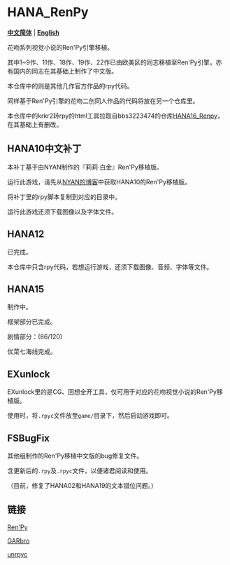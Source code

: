 # HANA_RenPy

[**中文简体**](./README.md) | [**English**](./README_en_US.md)

花吻系列视觉小说的Ren'Py引擎移植。

其中1~9作、11作、18作、19作、22作已由欧美区的同志移植至Ren'Py引擎，亦有国内的同志在其基础上制作了中文版。

本仓库中的则是其他几作官方作品的rpy代码。

同样基于Ren'Py引擎的花吻二创同人作品的代码将放在另一个仓库里。

本仓库中的krkr2转rpy的html工具拉取自bbs3223474的仓库[HANA16_Renpy](https://github.com/bbs3223474/HANA16_Renpy)，在其基础上有删改。

## HANA10中文补丁

本补丁基于由NYAN制作的『莉莉·白金』Ren'Py移植版。

运行此游戏，请先从[NYAN的博客](https://nyan-h.blogspot.com/2024/09/sono-hanabira-ni-kuchizuke-o-lily.html?m=1)中获取HANA10的Ren'Py移植版。

将补丁里的rpy脚本复制到对应的目录中。

运行此游戏还须下载图像以及字体文件。

## HANA12

已完成。

本仓库中只含rpy代码，若想运行游戏，还须下载图像、音频、字体等文件。

## HANA15

制作中。

框架部分已完成。

剧情部分：(86/120)

优菜七海线完成。

## EXunlock

EXunlock里的是CG、回想全开工具，仅可用于对应的花吻视觉小说的Ren'Py移植版。

使用时，将`.rpyc`文件放至`game/`目录下，然后启动游戏即可。

## FSBugFix

其他组制作的Ren'Py移植中文版的bug修复文件。

含更新后的`.rpy`及`.rpyc`文件，以便诸君阅读和使用。

（目前，修复了HANA02和HANA19的文本错位问题。）

## 链接

[Ren'Py](https://github.com/renpy/renpy)

[GARbro](https://github.com/morkt/GARbro)

[unrpyc](https://github.com/CensoredUsername/unrpyc)